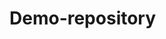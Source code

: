 # Demo-repository
<picture>
  <source media="(prefers-color-scheme: dark)" srcset="https://survivingchurch.org/wp-content/uploads/2017/10/welcome-1.jpg"
  <source media="(prefers-color-scheme: light)" srcset="https://survivingchurch.org/wp-content/uploads/2017/10/welcome-1.jpg"
  <img alt="Shows an illustrated sun in light mode and a moon with stars in dark mode." src="https://survivingchurch.org/wp-content/uploads/2017/10/welcome-1.jpg"
</picture>
